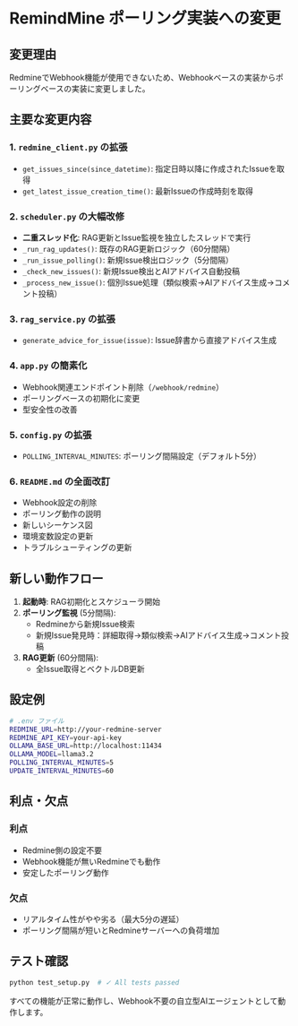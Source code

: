# RemindMine ポーリング実装への変更

## 変更理由
RedmineでWebhook機能が使用できないため、Webhookベースの実装からポーリングベースの実装に変更しました。

## 主要な変更内容

### 1. `redmine_client.py` の拡張
- `get_issues_since(since_datetime)`: 指定日時以降に作成されたIssueを取得
- `get_latest_issue_creation_time()`: 最新Issueの作成時刻を取得

### 2. `scheduler.py` の大幅改修
- **二重スレッド化**: RAG更新とIssue監視を独立したスレッドで実行
- `_run_rag_updates()`: 既存のRAG更新ロジック（60分間隔）
- `_run_issue_polling()`: 新規Issue検出ロジック（5分間隔）
- `_check_new_issues()`: 新規Issue検出とAIアドバイス自動投稿
- `_process_new_issue()`: 個別Issue処理（類似検索→AIアドバイス生成→コメント投稿）

### 3. `rag_service.py` の拡張
- `generate_advice_for_issue(issue)`: Issue辞書から直接アドバイス生成

### 4. `app.py` の簡素化
- Webhook関連エンドポイント削除（`/webhook/redmine`）
- ポーリングベースの初期化に変更
- 型安全性の改善

### 5. `config.py` の拡張
- `POLLING_INTERVAL_MINUTES`: ポーリング間隔設定（デフォルト5分）

### 6. `README.md` の全面改訂
- Webhook設定の削除
- ポーリング動作の説明
- 新しいシーケンス図
- 環境変数設定の更新
- トラブルシューティングの更新

## 新しい動作フロー

1. **起動時**: RAG初期化とスケジューラ開始
2. **ポーリング監視** (5分間隔):
   - Redmineから新規Issue検索
   - 新規Issue発見時：詳細取得→類似検索→AIアドバイス生成→コメント投稿
3. **RAG更新** (60分間隔):
   - 全Issue取得とベクトルDB更新

## 設定例

```bash
# .env ファイル
REDMINE_URL=http://your-redmine-server
REDMINE_API_KEY=your-api-key
OLLAMA_BASE_URL=http://localhost:11434
OLLAMA_MODEL=llama3.2
POLLING_INTERVAL_MINUTES=5
UPDATE_INTERVAL_MINUTES=60
```

## 利点・欠点

### 利点
- Redmine側の設定不要
- Webhook機能が無いRedmineでも動作
- 安定したポーリング動作

### 欠点
- リアルタイム性がやや劣る（最大5分の遅延）
- ポーリング間隔が短いとRedmineサーバーへの負荷増加

## テスト確認
```bash
python test_setup.py  # ✓ All tests passed
```

すべての機能が正常に動作し、Webhook不要の自立型AIエージェントとして動作します。
